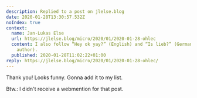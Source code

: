 ```yaml
---
description: Replied to a post on jlelse.blog
date: 2020-01-28T13:30:57.532Z
noIndex: true
context:
  name: Jan-Lukas Else
  url: https://jlelse.blog/micro/2020/01/2020-01-28-ohlec
  content: I also follow “Hey ok yay?” (English) and “Is lieb?” (German, by the same
    author).
  published: 2020-01-28T11:02:22+01:00
reply: https://jlelse.blog/micro/2020/01/2020-01-28-ohlec/
---
```


Thank you! Looks funny. Gonna add it to my list.

Btw.: I didn't receive a webmention for that post.
